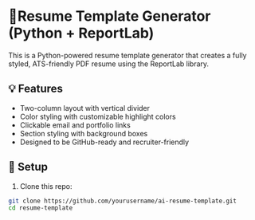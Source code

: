 # 📝Resume Template Generator (Python + ReportLab)

This is a Python-powered resume template generator that creates a fully styled, ATS-friendly PDF resume using the ReportLab library.

## 💡 Features

- Two-column layout with vertical divider
- Color styling with customizable highlight colors
- Clickable email and portfolio links
- Section styling with background boxes
- Designed to be GitHub-ready and recruiter-friendly

## 🔧 Setup

1. Clone this repo:
```bash
git clone https://github.com/yourusername/ai-resume-template.git
cd resume-template
